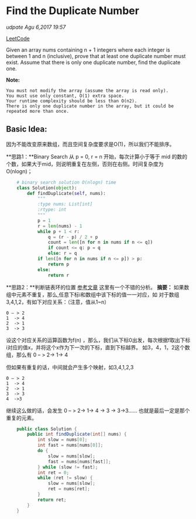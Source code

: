 # Find the Duplicate Number

_udpate Agu 6,2017 19:57_

[LeetCode](https://leetcode.com/problems/find-the-duplicate-number/description/)

Given an array nums containing n + 1 integers where each integer is between 1 and n \(inclusive\), prove that at least one duplicate number must exist. Assume that there is only one duplicate number, find the duplicate one.

**Note:**

```text
You must not modify the array (assume the array is read only).
You must use only constant, O(1) extra space.
Your runtime complexity should be less than O(n2).
There is only one duplicate number in the array, but it could be repeated more than once.
```

## Basic Idea:

因为不能改变原来数组，而且空间复杂度要求是O\(1\)，所以我们不能排序。

**思路1：**Binary Search 从 p = 0, r = n 开始，每次计算小于等于 mid 的数的个数，如果大于mid，则说明重复在左侧，否则在右侧。时间复杂度为 O\(nlogn\)；

```python
    # binary search solution O(nlogn) time
    class Solution(object):
        def findDuplicate(self, nums):
            """
            :type nums: List[int]
            :rtype: int
            """
            p = 1
            r = len(nums) - 1
            while p + 1 < r:
                q = (r - p) / 2 + p
                count = len([n for n in nums if n <= q])
                if count <= q: p = q
                else: r = q
            if len([n for n in nums if n <= p]) > p:
                return p
            else:
                return r
```

**思路2：**判断链表环的位置 [参考文章](https://www.hrwhisper.me/leetcode-find-the-duplicate-number/) 这里有一个不错的分析。 **摘要：** 如果数组中元素不重复，那么,任意下标i和数组中该下标的值一一对应，如 对于数组 3,4,1,2，有如下对应关系：（注意，值从1~n）

```text
0 – > 2
1  -> 4
2  -> 1
3  -> 3
```

设这个对应关系的运算函数为f\(n\) ，那么，我们从下标0出发，每次根据f取出下标i对应的值x，并将这个x作为下一次的下标，直到下标越界。 如3，4，1，2这个数组，那么有 0 – &gt; 2-&gt; 1-&gt; 4

但如果有重复的话，中间就会产生多个映射，如3,4,1,2,3

```text
0 – > 2
1  -> 4
2  -> 1
3  -> 3
4  ->3
```

继续这么做的话，会发生 0 – &gt; 2-&gt; 1-&gt; 4 -&gt; 3 -&gt; 3-&gt;3…… 也就是最后一定是那个重复的元素。

```java
    public class Solution {
        public int findDuplicate(int[] nums) {
            int slow = nums[0];
            int fast = nums[nums[0]];
            do {
                slow = nums[slow];
                fast = nums[nums[fast]];
            } while (slow != fast);
            int ret = 0;
            while (ret != slow) {
                slow = nums[slow];
                ret = nums[ret];
            }
            return ret;
        }
    }
```


